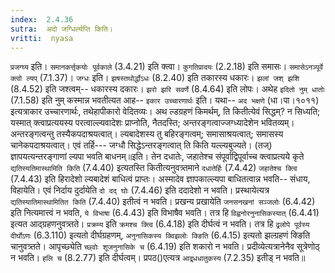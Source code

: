```yaml
---
index:  2.4.36
sutra:  अदो जग्धिर्ल्यप्ति किति।
vritti:  nyasa
---
```


`प्रजग्घ्य` इति। `समानकर्त्तृकयोः पूर्वकाले` (3.4.21) इति क्त्वा। `कुगतिप्रादयः` (2.2.18) इति समासः। `समासेऽनञ्पूर्वे क्त्वो ल्यप्` (7.1.37)। `जग्धः` इति। `झषस्तथोर्द्धोऽधः` (8.2.40) इति तकारस्य धकारः। `झलां जश् झशि` (8.4.52) इति जश्त्वम्-- धकारस्य दकारः। `झरो झरि सवर्णे` (8.4.64) इति लोपः। अथेह `इदितो नुम् धातोः` (7.1.58) इति नुम् कस्मान्न भवतीत्यत आह-- `इकार उच्चारणार्थः` इति। यथा-- `अद भक्षणे` (धा।पा।१०११) इत्यत्राकार उच्चारणार्थः, तथेहापीकारो वेदितव्यः। अथ ल्डग्रहणं किमर्थम्, ति कितीत्येवं सिद्धम्? न सिध्यति; यस्मात् क्त्वाप्रत्ययस्य परत्वाल्ल्यवादेशः प्राप्नोति, नैतदस्ति; अन्तरङ्गत्वाज्जग्ध्यादेशेन भवितव्यम्। अन्तरङ्गत्वन्तु तस्यैकपदाश्रयत्वात्। ल्यबादेशस्य तु बहिरङ्गत्वम्; समासाश्रयत्वात्; समासस्य चानेकपदाश्रयत्वात्। एवं तर्हि---
जग्धौ सिद्धेऽन्तरङ्गत्वात् ति किति यल्ल्यबुज्यते।
(तज्) ज्ञापयत्यन्तरङ्गाणां ल्यपा भवति बाधनम्॥इति।
तेन दधातेः, जहातेश्च संपूर्वाद्विपूर्वाच्च क्त्वाप्रत्यये कृते `द्यतिस्यतिमास्थामिति किति` (7.4.40) इत्यतस्ति कितीत्यनुवत्र्तमाने `दधातेर्हिः` (7.4.42) `जहातेश्च क्त्वि` (7.4.43) इति हिरादेशो ल्यबादेशं बाधित्वं प्राप्तः। अस्मादेव ज्ञापकाल्ल्यपा बाधितत्वान्न भवति-- संधाय, विहायेति। एवं निर्दाय दुर्दायेति `दो दद् घोः` (7.4.46) इति ददादेशो न भवति। प्रस्थायेत्यत्र `द्यतिस्यातिमास्थामितित किति` (7.4.40) इतीत्वं न भवति। प्रखन्य प्रखायेति `जनसनखनां सञ्जलोः` (6.4.42) इति नित्यमात्त्वं न भवति, `ये विभाषा` (6.4.43) इति विभाषैव भवति। तत्र हि `विह्वनोरनुनासिकस्यात्` (6.4.41) इत्यत आद्ग्रहणनुवत्र्तते। `प्रक्रम्य` इति `क्रमश्च क्त्वि` (6.4.18) इति दीर्घत्वं न भवति। तत्र हि `ढ्रलोपे पूर्वस्य दीर्घोऽणः` (6.3.110) इत्यतो दीर्घग्रहणम्, `अनुनासिकस्य क्विझलोः क्ङिति` (6.4.15) इत्यतो झल्ग्रहणं क्ङिति चानुवत्र्तते। आपृच्छ्येति `च्छ्वोः शूजनुनासिके च` (6.4.19) इति शकारो न भवति। प्रदीव्येत्यत्रानेनैव सूत्रेणोठ् न भवति। `हलि च` (8.2.77) इति दीर्घत्वम्। प्रपठ()एत्यत्र `आद्र्धधातुकस्य` (7.2.35) इतीड् न भवति॥
